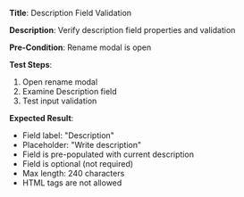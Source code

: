 **Title**: Description Field Validation

**Description**: Verify description field properties and validation

**Pre-Condition**: Rename modal is open

**Test Steps**:
1. Open rename modal
2. Examine Description field
3. Test input validation

**Expected Result**:
- Field label: "Description"
- Placeholder: "Write description"
- Field is pre-populated with current description
- Field is optional (not required)
- Max length: 240 characters
- HTML tags are not allowed